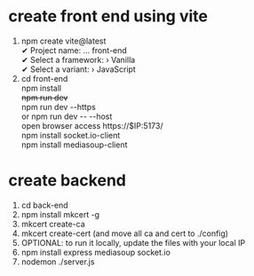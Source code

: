 # create front end using vite

1. npm create vite@latest  
   ✔ Project name: … front-end  
   ✔ Select a framework: › Vanilla  
   ✔ Select a variant: › JavaScript  
2. cd front-end  
   npm install  
   <del>npm run dev</del>  
   npm run dev --https  
   or npm run dev -- --host  
   open browser access https://$IP:5173/  
   npm install socket.io-client  
   npm install mediasoup-client  

# create backend

1. cd back-end  
2. npm install mkcert -g  
3. mkcert create-ca  
4. mkcert create-cert (and move all ca and cert to ./config)  
5. OPTIONAL: to run it locally, update the files with your local IP  
6. npm install express mediasoup socket.io  
7. nodemon ./server.js  
